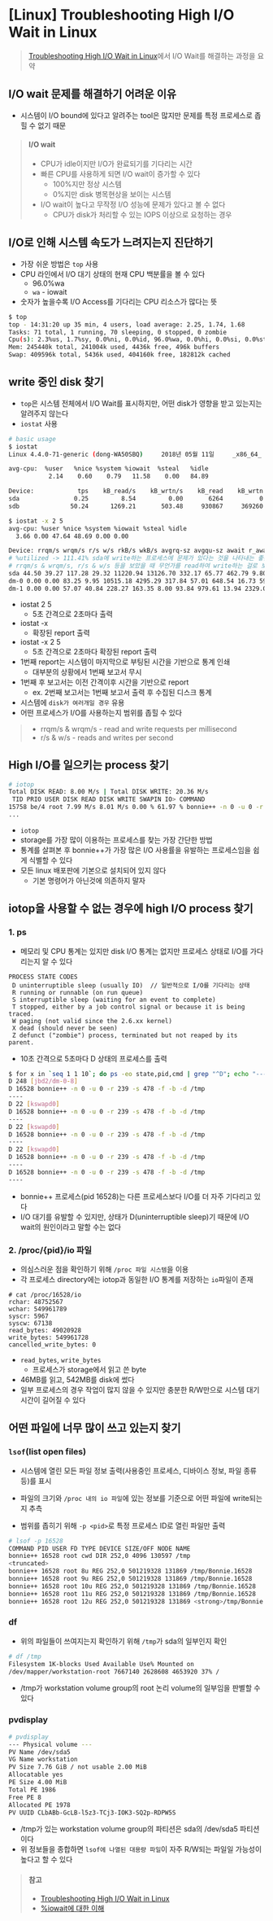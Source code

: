 # [Linux] Troubleshooting High I/O Wait in Linux
> [Troubleshooting High I/O Wait in Linux](http://bencane.com/2012/08/06/troubleshooting-high-io-wait-in-linux/)에서 I/O Wait를 해결하는 과정을 요약


## I/O wait 문제를 해결하기 어려운 이유
* 시스템이 I/O bound에 있다고 알려주는 tool은 많지만 문제를 특정 프로세스로 좁힐 수 없기 때문


> #### I/O wait
> * CPU가 idle이지만 I/O가 완료되기를 기다리는 시간
> * 빠른 CPU를 사용하게 되면 I/O wait이 증가할 수 있다
>    * 100%지만 정상 시스템
>    * 0%지만 disk 병목현상을 보이는 시스템
> * I/O wait이 높다고 무작정 I/O 성능에 문제가 있다고 볼 수 없다
>    * CPU가 disk가 처리할 수 있는 IOPS 이상으로 요청하는 경우  


## I/O로 인해 시스템 속도가 느려지는지 진단하기
* 가장 쉬운 방법은 `top` 사용
* CPU 라인에서 I/O 대기 상태의 현재 CPU 백분률을 볼 수 있다
   * 96.0%wa
   * `wa` - iowait
* 숫자가 높을수록 I/O Access를 기다리는 CPU 리소스가 많다는 뜻

```sh
$ top
top - 14:31:20 up 35 min, 4 users, load average: 2.25, 1.74, 1.68
Tasks: 71 total, 1 running, 70 sleeping, 0 stopped, 0 zombie
Cpu(s): 2.3%us, 1.7%sy, 0.0%ni, 0.0%id, 96.0%wa, 0.0%hi, 0.0%si, 0.0%st
Mem: 245440k total, 241004k used, 4436k free, 496k buffers
Swap: 409596k total, 5436k used, 404160k free, 182812k cached
```


## write 중인 disk 찾기
* `top`은 시스템 전체에서 I/O Wait를 표시하지만, 어떤 disk가 영향을 받고 있는지는 알려주지 않는다
* `iostat` 사용

```sh
# basic usage
$ iostat
Linux 4.4.0-71-generic (dong-WA50SBQ)     2018년 05월 11일     _x86_64_    (4 CPU)

avg-cpu:  %user   %nice %system %iowait  %steal   %idle
           2.14    0.60    0.79   11.58    0.00   84.89

Device:            tps    kB_read/s    kB_wrtn/s    kB_read    kB_wrtn
sda               0.25         8.54         0.00       6264          0
sdb              50.24      1269.21       503.48     930867     369260

$ iostat -x 2 5
avg-cpu: %user %nice %system %iowait %steal %idle
  3.66 0.00 47.64 48.69 0.00 0.00

Device: rrqm/s wrqm/s r/s w/s rkB/s wkB/s avgrq-sz avgqu-sz await r_await w_await svctm %util
# %utilized -> 111.41% sda에 write하는 프로세스에 문제가 있다는 것을 나타내는 좋은 지표
# rrqm/s & wrqm/s, r/s & w/s 등을 보았을 때 무언가를 read하여 write하는 걸로 보인다 -> 문제가 되는 프로세스 식별시 사용할 지표
sda 44.50 39.27 117.28 29.32 11220.94 13126.70 332.17 65.77 462.79 9.80 2274.71 7.60 111.41
dm-0 0.00 0.00 83.25 9.95 10515.18 4295.29 317.84 57.01 648.54 16.73 5935.79 11.48 107.02
dm-1 0.00 0.00 57.07 40.84 228.27 163.35 8.00 93.84 979.61 13.94 2329.08 10.93 107.02
```
* iostat 2 5
   * 5초 간격으로 2초마다 출력
* iostat -x
   * 확장된 report 출력
* iostat -x 2 5
   * 5초 간격으로 2초마다 확장된 report 출력
* 1번째 report는 시스템이 마지막으로 부팅된 시간을 기반으로 통계 인쇄
   * 대부분의 상황에서 1번째 보고서 무시
* 1번째 후 보고서는 이전 간격이후 시간을 기반으로 report
   * ex. 2번째 보고서는 1번째 보고서 출력 후 수집된 디스크 통계
* 시스템에 `disk가 여러개일 경우` 유용
* 어떤 프로세스가 I/O를 사용하는지 범위를 좁힐 수 있다

> * rrqm/s & wrqm/s - read and write requests per millisecond
> * r/s & w/s - reads and writes per second


## High I/O를 일으키는 process 찾기

```sh
# iotop
Total DISK READ: 8.00 M/s | Total DISK WRITE: 20.36 M/s
 TID PRIO USER DISK READ DISK WRITE SWAPIN IO> COMMAND
15758 be/4 root 7.99 M/s 8.01 M/s 0.00 % 61.97 % bonnie++ -n 0 -u 0 -r 239 -s 478 -f -b -d /tmp
...
```

* `iotop`
* storage를 가장 많이 이용하는 프로세스를 찾는 가장 간단한 방법
* 통계를 살펴본 후 bonnie++가 가장 많은 I/O 사용률을 유발하는 프로세스임을 쉽게 식별할 수 있다
* 모든 linux 배포판에 기본으로 설치되어 있지 않다
   * 기본 명령어가 아닌것에 의존하지 말자


## iotop을 사용할 수 없는 경우에 high I/O process 찾기

### 1. ps
* 메모리 및 CPU 통계는 있지만 disk I/O 통계는 없지만 프로세스 상태로 I/O를 가다리는지 알 수 있다

```
PROCESS STATE CODES
 D uninterruptible sleep (usually IO)  // 일반적으로 I/O를 기다리는 상태
 R running or runnable (on run queue)
 S interruptible sleep (waiting for an event to complete)
 T stopped, either by a job control signal or because it is being traced.
 W paging (not valid since the 2.6.xx kernel)
 X dead (should never be seen)
 Z defunct ("zombie") process, terminated but not reaped by its parent.
```

* 10초 간격으로 5초마다 D 상태의 프로세스를 출력
```sh
$ for x in `seq 1 1 10`; do ps -eo state,pid,cmd | grep "^D"; echo "----"; sleep 5; done
D 248 [jbd2/dm-0-8]
D 16528 bonnie++ -n 0 -u 0 -r 239 -s 478 -f -b -d /tmp
----
D 22 [kswapd0]
D 16528 bonnie++ -n 0 -u 0 -r 239 -s 478 -f -b -d /tmp
----
D 22 [kswapd0]
D 16528 bonnie++ -n 0 -u 0 -r 239 -s 478 -f -b -d /tmp
----
D 22 [kswapd0]
D 16528 bonnie++ -n 0 -u 0 -r 239 -s 478 -f -b -d /tmp
----
D 16528 bonnie++ -n 0 -u 0 -r 239 -s 478 -f -b -d /tmp
----
```
* bonnie++ 프로세스(pid 16528)는 다른 프로세스보다 I/O를 더 자주 기다리고 있다
* I/O 대기를 유발할 수 있지만, 상태가 D(uninterruptible sleep)기 때문에 I/O wait의 원인이라고 말할 수는 없다
   
   
### 2. /proc/{pid}/io 파일
* 의심스러운 점을 확인하기 위해 `/proc 파일 시스템`을 이용
* 각 프로세스 directory에는 iotop과 동일한 I/O 통계를 저장하는 `io`파일이 존재

```
# cat /proc/16528/io
rchar: 48752567
wchar: 549961789
syscr: 5967
syscw: 67138
read_bytes: 49020928
write_bytes: 549961728
cancelled_write_bytes: 0
```

* `read_bytes`, `write_bytes`
   * 프로세스가 storage에서 읽고 쓴 byte
* 46MB를 읽고, 542MB를 disk에 썼다
* 일부 프로세스의 경우 작업이 많지 않을 수 있지만 충분한 R/W만으로 시스템 대기 시간이 길어질 수 있다


## 어떤 파일에 너무 많이 쓰고 있는지 찾기

### `lsof`(list open files)
* 시스템에 열린 모든 파일 정보 출력(사용중인 프로세스, 디바이스 정보, 파일 종류 등)를 표시
* 파일의 크기와 `/proc 내의 io 파일`에 있는 정보를 기준으로 어떤 파일에 write되는지 추측

* 범위를 좁히기 위해 `-p <pid>`로 특정 프로세스 ID로 열린 파일만 출력
```sh
# lsof -p 16528
COMMAND PID USER FD TYPE DEVICE SIZE/OFF NODE NAME
bonnie++ 16528 root cwd DIR 252,0 4096 130597 /tmp
<truncated>
bonnie++ 16528 root 8u REG 252,0 501219328 131869 /tmp/Bonnie.16528
bonnie++ 16528 root 9u REG 252,0 501219328 131869 /tmp/Bonnie.16528
bonnie++ 16528 root 10u REG 252,0 501219328 131869 /tmp/Bonnie.16528
bonnie++ 16528 root 11u REG 252,0 501219328 131869 /tmp/Bonnie.16528
bonnie++ 16528 root 12u REG 252,0 501219328 131869 <strong>/tmp/Bonnie.16528</strong>
```

### df
* 위의 파일들이 쓰여지는지 확인하기 위해 `/tmp`가 sda의 일부인지 확인
```sh
# df /tmp
Filesystem 1K-blocks Used Available Use% Mounted on
/dev/mapper/workstation-root 7667140 2628608 4653920 37% /
```
* /tmp가 workstation volume group의 root 논리 volume의 일부임을 판별할 수 있다

### pvdisplay
```sh
# pvdisplay
--- Physical volume ---
PV Name /dev/sda5
VG Name workstation
PV Size 7.76 GiB / not usable 2.00 MiB
Allocatable yes
PE Size 4.00 MiB
Total PE 1986
Free PE 8
Allocated PE 1978
PV UUID CLbABb-GcLB-l5z3-TCj3-IOK3-SQ2p-RDPW5S
```
* /tmp가 있는 workstation volume group의 파티션은 sda의 /dev/sda5 파티션이다
* 위 정보들을 종합하면 `lsof에 나열된 대용량 파일`이 자주 R/W되는 파일일 가능성이 높다고 할 수 있다


> #### 참고
> * [Troubleshooting High I/O Wait in Linux](http://bencane.com/2012/08/06/troubleshooting-high-io-wait-in-linux/)
> * [%iowait에 대한 이해](http://seaking.tistory.com/28)
